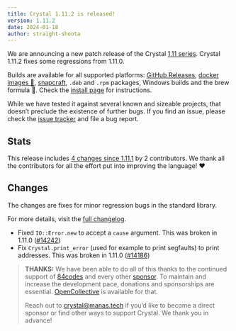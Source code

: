```yaml
---
title: Crystal 1.11.2 is released!
version: 1.11.2
date: 2024-01-18
author: straight-shoota
---
```

We are announcing a new patch release of the Crystal [1.11 series](/2024/01/08/1.11.0-released/). Crystal 1.11.2 fixes some regressions from 1.11.0.

Builds are available for all supported platforms: [GitHub Releases](https://github.com/crystal-lang/crystal/releases/tag/1.11.2), [docker images 🐋](https://hub.docker.com/r/crystallang/crystal/), [snapcraft](https://snapcraft.io/crystal), `.deb` and `.rpm` packages, Windows builds and the brew formula 🍻.
Check the [install page](https://crystal-lang.org/install) for instructions.

While we have tested it against several known and sizeable projects, that doesn’t preclude the existence of further bugs. If you find an issue, please check the [issue tracker](https://github.com/crystal-lang/crystal/issues?q=is%3Aissue+is%3Aopen+sort%3Aupdated-desc) and file a bug report.

## Stats

This release includes [4 changes since 1.11.1](https://github.com/crystal-lang/crystal/pulls?q=is%3Apr+milestone%3A1.11.2)
by 2 contributors. We thank all the contributors for all the effort put into
improving the language! ❤️

## Changes

The changes are fixes for minor regression bugs in the standard library.

For more details, visit the [full changelog](https://github.com/crystal-lang/crystal/releases/tag/1.11.2).

- Fixed `IO::Error.new` to accept a `cause` argument. This was broken in 1.11.0 ([#14242])
- Fix `Crystal.print_error` (used for example to print segfaults) to print addresses. This was broken in 1.11.0 ([#14186])

[#14242]: https://github.com/crystal-lang/crystal/pull/14242
[#14186]: https://github.com/crystal-lang/crystal/pull/14186

> **THANKS:**
> We have been able to do all of this thanks to the continued support of [84codes](https://www.84codes.com/) and every other [sponsor](/sponsors).
> To maintain and increase the development pace, donations and sponsorships are
> essential. [OpenCollective](https://opencollective.com/crystal-lang) is
> available for that.
>
> Reach out to [crystal@manas.tech](mailto:crystal@manas.tech)
> if you’d like to become a direct sponsor or find other ways to support Crystal.
> We thank you in advance!
